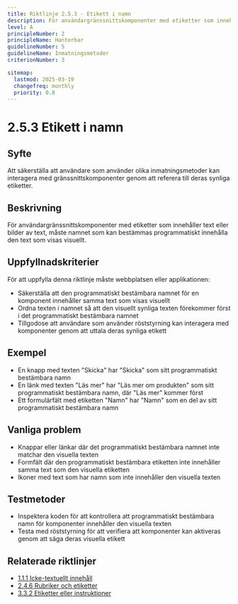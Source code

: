 ```yaml
---
title: Riktlinje 2.5.3 - Etikett i namn
description: För användargränssnittskomponenter med etiketter som innehåller text eller bilder av text, måste namnet innehålla den text som visas visuellt.
level: A
principleNumber: 2
principleName: Hanterbar
guidelineNumber: 5
guidelineName: Inmatningsmetoder
criterionNumber: 3

sitemap:
  lastmod: 2025-03-19
  changefreq: monthly
  priority: 0.8
---
```


# 2.5.3 Etikett i namn

## Syfte

Att säkerställa att användare som använder olika inmatningsmetoder kan interagera med gränssnittskomponenter genom att referera till deras synliga etiketter.

## Beskrivning

För användargränssnittskomponenter med etiketter som innehåller text eller bilder av text, måste namnet som kan bestämmas programmatiskt innehålla den text som visas visuellt.

## Uppfyllnadskriterier

För att uppfylla denna riktlinje måste webbplatsen eller applikationen:

- Säkerställa att den programmatiskt bestämbara namnet för en komponent innehåller samma text som visas visuellt
- Ordna texten i namnet så att den visuellt synliga texten förekommer först i det programmatiskt bestämbara namnet
- Tillgodose att användare som använder röststyrning kan interagera med komponenter genom att uttala deras synliga etikett

## Exempel

- En knapp med texten "Skicka" har "Skicka" som sitt programmatiskt bestämbara namn
- En länk med texten "Läs mer" har "Läs mer om produkten" som sitt programmatiskt bestämbara namn, där "Läs mer" kommer först
- Ett formulärfält med etiketten "Namn" har "Namn" som en del av sitt programmatiskt bestämbara namn

## Vanliga problem

- Knappar eller länkar där det programmatiskt bestämbara namnet inte matchar den visuella texten
- Formfält där den programmatiskt bestämbara etiketten inte innehåller samma text som den visuella etiketten
- Ikoner med text som har namn som inte innehåller den visuella texten

## Testmetoder

- Inspektera koden för att kontrollera att programmatiskt bestämbara namn för komponenter innehåller den visuella texten
- Testa med röststyrning för att verifiera att komponenter kan aktiveras genom att säga deras visuella etikett

## Relaterade riktlinjer

- [1.1.1 Icke-textuellt innehåll](/wcag/1/1/1/icke-textuellt-innehall)
- [2.4.6 Rubriker och etiketter](/wcag/2/4/6/rubriker-och-etiketter)
- [3.3.2 Etiketter eller instruktioner](/wcag/3/3/2/etiketter-eller-instruktioner)
